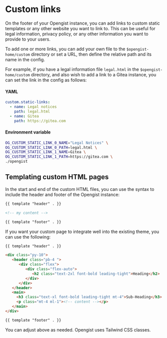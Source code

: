 # Custom links

On the footer of your Opengist instance, you can add links to custom static templates or any other website you want to link to.
This can be useful for legal information, privacy policy, or any other information you want to provide to your users.

To add one or more links, you can add your own file to the `$opengist-home/custom` directory or set a URL, then define the relative path and its name in the config.

For example, if you have a legal information file `legal.html` in the `$opengist-home/custom` directory, and also wish to add a link to a Gitea instance, you can set the link in the config as follows:

#### YAML
```yaml
custom.static-links:
  - name: Legal notices
    path: legal.html
  - name: Gitea
    path: https://gitea.com
```

#### Environment variable
```sh
OG_CUSTOM_STATIC_LINK_0_NAME="Legal Notices" \
OG_CUSTOM_STATIC_LINK_0_PATH=legal.html \
OG_CUSTOM_STATIC_LINK_1_NAME=Gitea \
OG_CUSTOM_STATIC_LINK_1_PATH=https://gitea.com \
./opengist
```

## Templating custom HTML pages

In the start and end of the custom HTML files, you can use the syntax to include the header and footer of the Opengist instance:

```html
{{ template "header" . }}

<!-- my content -->

{{ template "footer" . }}
```

If you want your custom page to integrate well into the existing theme, you can use the following:

```html
{{ template "header" . }}

<div class="py-10">
   <header class="pb-4 ">
      <div class="flex">
         <div class="flex-auto">
            <h2 class="text-2xl font-bold leading-tight">Heading</h2>
         </div>
      </div>
   </header>
   <main>
     <h3 class="text-xl font-bold leading-tight mt-4">Sub-Heading</h3>
     <p class="mt-4 ml-1"><!-- content --></p>
   </main>
</div>

{{ template "footer" . }}
```

You can adjust above as needed. Opengist uses Tailwind CSS classes.
